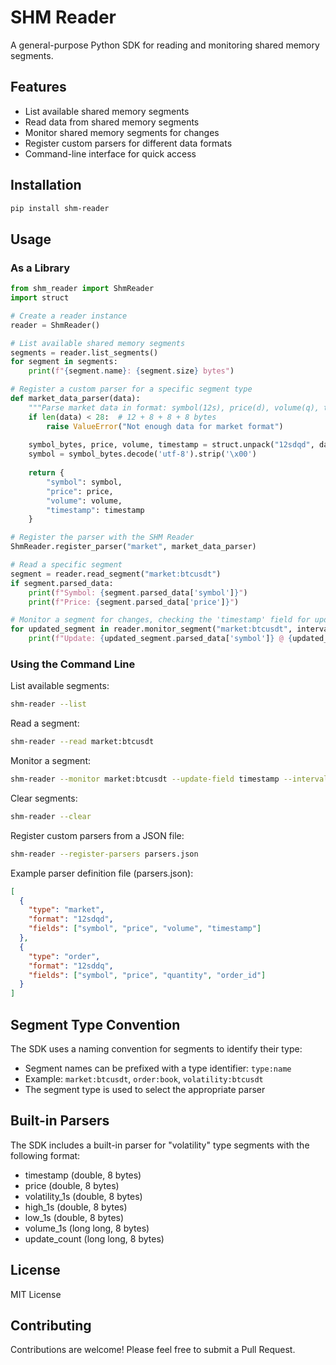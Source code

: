 # SHM Reader

A general-purpose Python SDK for reading and monitoring shared memory segments.

## Features

- List available shared memory segments
- Read data from shared memory segments
- Monitor shared memory segments for changes
- Register custom parsers for different data formats
- Command-line interface for quick access

## Installation

```bash
pip install shm-reader
```

## Usage

### As a Library

```python
from shm_reader import ShmReader
import struct

# Create a reader instance
reader = ShmReader()

# List available shared memory segments
segments = reader.list_segments()
for segment in segments:
    print(f"{segment.name}: {segment.size} bytes")

# Register a custom parser for a specific segment type
def market_data_parser(data):
    """Parse market data in format: symbol(12s), price(d), volume(q), timestamp(d)"""
    if len(data) < 28:  # 12 + 8 + 8 + 8 bytes
        raise ValueError("Not enough data for market format")
        
    symbol_bytes, price, volume, timestamp = struct.unpack("12sdqd", data[:28])
    symbol = symbol_bytes.decode('utf-8').strip('\x00')
    
    return {
        "symbol": symbol,
        "price": price,
        "volume": volume,
        "timestamp": timestamp
    }

# Register the parser with the SHM Reader
ShmReader.register_parser("market", market_data_parser)

# Read a specific segment
segment = reader.read_segment("market:btcusdt")
if segment.parsed_data:
    print(f"Symbol: {segment.parsed_data['symbol']}")
    print(f"Price: {segment.parsed_data['price']}")

# Monitor a segment for changes, checking the 'timestamp' field for updates
for updated_segment in reader.monitor_segment("market:btcusdt", interval=0.5, update_field="timestamp"):
    print(f"Update: {updated_segment.parsed_data['symbol']} @ {updated_segment.parsed_data['price']}")
```

### Using the Command Line

List available segments:
```bash
shm-reader --list
```

Read a segment:
```bash
shm-reader --read market:btcusdt
```

Monitor a segment:
```bash
shm-reader --monitor market:btcusdt --update-field timestamp --interval 0.5
```

Clear segments:
```bash
shm-reader --clear
```

Register custom parsers from a JSON file:
```bash
shm-reader --register-parsers parsers.json
```

Example parser definition file (parsers.json):
```json
[
  {
    "type": "market",
    "format": "12sdqd",
    "fields": ["symbol", "price", "volume", "timestamp"]
  },
  {
    "type": "order",
    "format": "12sddq",
    "fields": ["symbol", "price", "quantity", "order_id"]
  }
]
```

## Segment Type Convention

The SDK uses a naming convention for segments to identify their type:
- Segment names can be prefixed with a type identifier: `type:name`
- Example: `market:btcusdt`, `order:book`, `volatility:btcusdt`
- The segment type is used to select the appropriate parser

## Built-in Parsers

The SDK includes a built-in parser for "volatility" type segments with the following format:
- timestamp (double, 8 bytes)
- price (double, 8 bytes)
- volatility_1s (double, 8 bytes)
- high_1s (double, 8 bytes)
- low_1s (double, 8 bytes)
- volume_1s (long long, 8 bytes)
- update_count (long long, 8 bytes)

## License

MIT License

## Contributing

Contributions are welcome! Please feel free to submit a Pull Request. 